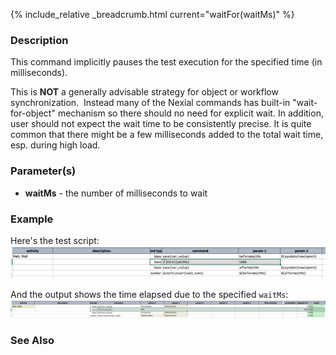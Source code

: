 {% include_relative _breadcrumb.html current="waitFor(waitMs)" %}


### Description
This command implicitly pauses the test execution for the specified time (in milliseconds).

This is **NOT** a generally advisable strategy for object or workflow synchronization.  Instead many of the 
Nexial commands has built-in "wait-for-object" mechanism so there should no need for explicit wait.  In addition, 
user should not expect the wait time to be consistently precise. It is quite common that there might be a few 
milliseconds added to the total wait time, esp. during high load.


### Parameter(s)
- **waitMs** \- the number of milliseconds to wait


### Example
Here's the test script:<br/>
![script](image/waitFor_01.png)

And the output shows the time elapsed due to the specified `waitMs`:<br/>
![output](image/waitFor_02.png)


### See Also